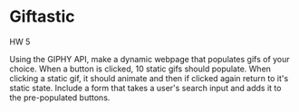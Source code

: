 # Giftastic
HW 5

Using the GIPHY API, make a dynamic webpage that populates gifs of your choice.
When a button is clicked, 10 static gifs should populate.
When clicking a static gif, it should animate and then if clicked again return to it's static state.
Include a form that takes a user's search input and adds it to the pre-populated buttons.